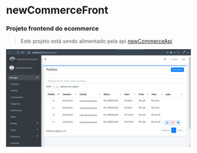 # newCommerceFront

### Projeto frontend do ecommerce

> Este projeto está sendo alimentado pela api [newCommerceApi](https://github.com/Hermogenes00/newCommerceApi)


<img src ="https://github.com/Hermogenes00/newCommerceFront/blob/master/print/main_ecommerce.png"/>
